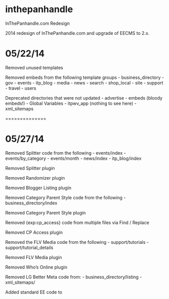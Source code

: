inthepanhandle
==============

InThePanhandle.com Redesign

2014 redesign of InThePanhandle.com and upgrade of EECMS to 2.x.

05/22/14
==============

Removed unused templates

Removed embeds from the following template groups
    - business_directory
    - gov
    - events
    - itp_blog
    - media
    - news
    - search
    - shop_local
    - site
    - support
    - travel
    - users

Deprecated directories that were not updated
    - advertise
    - embeds (bloody embeds!)
    - Global Variables
    - itpwv_app (nothing to see here)
    - xml_sitemaps
    
==============

05/27/14
==============

Removed Splitter code from the following
    - events/index
    - events/by_category
    - events/month
    - news/index
    - itp_blog/index

Removed Splitter plugin

Removed Randomizer plugin

Removed Blogger Listing plugin

Removed Category Parent Style code from the following
    - business_directory/index
    
Removed Category Parent Style plugin

Removed {exp:cp_access} code from multiple files via Find / Replace

Removed CP Access plugin

Removed the FLV Media code from the following
    - support/tutorials
    - support/tutorial_details

Removed FLV Media plugin

Removed Who’s Online plugin

Removed LG Better Meta code from:
    - business_directory/listing
    - xml_sitemaps/
    
Added standard EE code to <Title> Tags for business title
    
Removed LG Better Meta plugin and disabled extension

Removed MD Eexcerpt Code from:
    - site/index
    - business_directory/archives
    - events/index
    - events/category_archives

Removed MD Eexcerpt Plugin

Removed Blacklist / Whiteliste Module